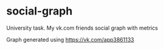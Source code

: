 # social-graph
University task. My vk.com friends social graph with metrics


Graph generated using https://vk.com/app3861133
